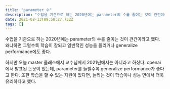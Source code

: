 ```yaml
---
title: "parameter 수"
description: "수업을 기준으로 하는 2020년에는 parameter의 수를 줄이는 것이 관건이라고 했다. 왜냐하면 그럴수록 학습이 잘되고 일반적인 성능을 올리거나 generalize performance에도 좋다.하지만 오늘 master 클래스에서 교수님께서 2021년에서는 아니라고"
date: 2021-08-13T09:58:27.732Z
tags: []
---
```

수업을 기준으로 하는 2020년에는 parameter의 수를 줄이는 것이 관건이라고 했다. 왜냐하면 그럴수록 학습이 잘되고 일반적인 성능을 올리거나 generalize performance에도 좋다.

하지만 오늘 master 클래스에서 교수님께서 2021년에서는 아니라고 하셨다.
openai에서 발표된 논문이 있는데, parameter를 늘릴수록 generalize performance가 좋다고 한다. 또한 학습을 할 수 있는 자원이 있다면, 늘리는 것이 학습이나 성능 면에서 더욱 유리하다고 했다.